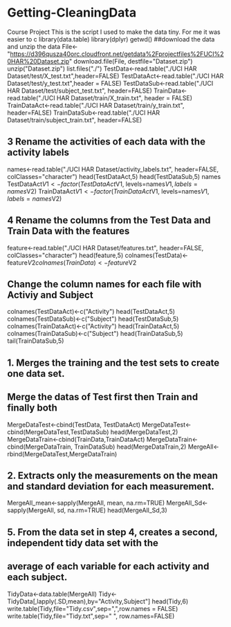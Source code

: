 Getting-CleaningData 
====================

Course Project
This is the script I used to make the data tiny. For me it was easier to c
library(data.table)
library(dplyr)
getwd()
##download the data and unzip the data
File<-"https://d396qusza40orc.cloudfront.net/getdata%2Fprojectfiles%2FUCI%20HAR%20Dataset.zip"
download.file(File, destfile="Dataset.zip")
unzip("Dataset.zip")
list.files("./")
TestData<-read.table("./UCI HAR Dataset/test/X_test.txt",header=FALSE)
TestDataAct<-read.table("./UCI HAR Dataset/test/y_test.txt",header = FALSE)
TestDataSub<-read.table("./UCI HAR Dataset/test/subject_test.txt", header=FALSE)
TrainData<-read.table("./UCI HAR Dataset/train/X_train.txt", header = FALSE)
TrainDataAct<-read.table("./UCI HAR Dataset/train/y_train.txt", header=FALSE)
TrainDataSub<-read.table("./UCI HAR Dataset/train/subject_train.txt", header=FALSE)

## 3 Rename the activities of each data with the activity labels
names<-read.table("./UCI HAR Dataset/activity_labels.txt", header=FALSE, colClasses="character")
head(TestDataAct,5)
head(TestDataSub,5)
names
TestDataAct$V1<-factor(TestDataAct$V1, levels=names$V1, labels=names$V2)
TrainDataAct$V1<-factor(TrainDataAct$V1, levels=names$V1, labels=names$V2)

## 4 Rename the columns from the Test Data and Train Data with the features
feature<-read.table("./UCI HAR Dataset/features.txt", header=FALSE, colClasses="character")
head(feature,5)
colnames(TestData)<-feature$V2
colnames(TrainData)<-feature$V2

## Change the column names for each file with Activiy and Subject
colnames(TestDataAct)<-c("Activity")
head(TestDataAct,5)
colnames(TestDataSub)<-c("Subject")
head(TestDataSub,5)
colnames(TrainDataAct)<-c("Activity")
head(TrainDataAct,5)
colnames(TrainDataSub)<-c("Subject")
head(TrainDataSub,5)
tail(TrainDataSub,5)

## 1.  Merges the training and the test sets to create one data set.
## Merge the datas of Test first then Train and finally both
MergeDataTest<-cbind(TestData, TestDataAct)
MergeDataTest<-cbind(MergeDataTest,TestDataSub)
head(MergeDataTest,2)
MergeDataTrain<-cbind(TrainData,TrainDataAct)
MergeDataTrain<-cbind(MergeDataTrain, TrainDataSub)
head(MergeDataTrain,2)
MergeAll<-rbind(MergeDataTest,MergeDataTrain)

## 2. Extracts only the measurements on the mean and standard deviation for each measurement. 
MergeAll_mean<-sapply(MergeAll, mean, na.rm=TRUE)
MergeAll_Sd<-sapply(MergeAll, sd, na.rm=TRUE)
head(MergeAll_Sd,3)

## 5.  From the data set in step 4, creates a second, independent tidy data set with the 
## average of each variable for each activity and each subject.

TidyData<-data.table(MergeAll)
Tidy<-TidyData[,lapply(.SD,mean),by="Activity,Subject"]
head(Tidy,6)
write.table(Tidy,file="Tidy.csv",sep=",",row.names = FALSE)
write.table(Tidy,file="Tidy.txt",sep="  ", row.names=FALSE)
